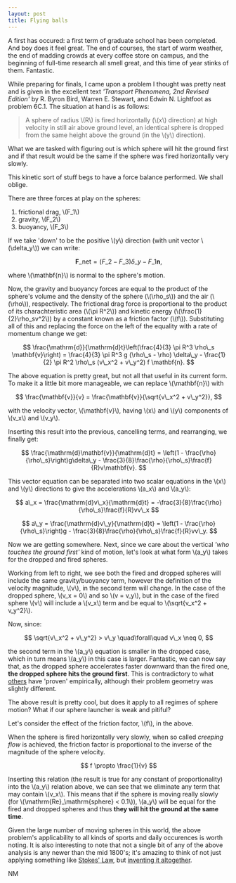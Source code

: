 ```yaml
---
layout: post
title: Flying balls
---
```


A first has occured: a first term of graduate school has been completed. And boy does it feel great. The end of courses, the start of warm weather, the end of madding crowds at every coffee store on campus, and the beginning of full-time research all smell great, and this time of year stinks of them. Fantastic.

While preparing for finals, I came upon a problem I thought was pretty neat and is given in the excellent text *'Transport Phenomena, 2nd Revised Edition'* by R. Byron Bird, Warren E. Stewart, and Edwin N. Lightfoot as problem 6C.1. The situation at hand is as follows:

> A sphere of radius \\(R\\) is fired horizontally (\\(x\\) direction) at high velocity in still air above ground level, an identical sphere is dropped from the same height above the ground (in the \\(y\\) direction).

What we are tasked with figuring out is which sphere will hit the ground first and if that result would be the same if the sphere was fired horizontally very slowly.

This kinetic sort of stuff begs to have a force balance performed. We shall oblige.

There are three forces at play on the spheres:

1. frictional drag, \\(F\_1\\)
2. gravity, \\(F\_2\\)
3. buoyancy, \\(F\_3\\)

If we take 'down' to be the positive \\(y\\) direction (with unit vector \\(\delta\_y\\)) we can write:

$$
\mathbf{F}\_\mathrm{net} = (F\_2 - F\_3)\delta\_y - F\_1\mathbf{n},
$$

where \\(\mathbf{n}\\) is normal to the sphere's motion.

Now, the gravity and buoyancy forces are equal to the product of the sphere's volume and the density of the sphere (\\(\rho\_s\\)) and the air (\\(\rho\\)), respectively. The frictional drag force is proportional to the product of its charachteristic area (\\(\pi R^2\\)) and kinetic energy (\\(\frac{1}{2}\rho_sv^2\\)) by a constant known as a friction factor (\\(f\\)). Substituting all of this and replacing the force on the left of the equality with a rate of momentum change we get:

$$
\frac{\mathrm{d}}{\mathrm{d}t}\left(\frac{4}{3} \pi R^3 \rho\_s \mathbf{v}\right) = \frac{4}{3} \pi R^3 g (\rho\_s - \rho) \delta\_y - \frac{1}{2} \pi R^2 \rho\_s (v\_x^2 + v\_y^2) f \mathbf{n}.
$$

The above equation is pretty great, but not all that useful in its current form. To make it a little bit more manageable, we can replace \\(\mathbf{n}\\) with

$$
\frac{\mathbf{v}}{v} = \frac{\mathbf{v}}{\sqrt{v\_x^2 + v\_y^2}},
$$

with the velocity vector, \\(\mathbf{v}\\), having \\(x\\) and \\(y\\) components of \\(v\_x\\) and \\(v\_y\\).

Inserting this result into the previous, cancelling terms, and rearranging, we finally get:

$$
\frac{\mathrm{d}\mathbf{v}}{\mathrm{d}t} = \left(1 - \frac{\rho}{\rho\_s}\right)g\delta\_y - \frac{3}{8}\frac{\rho}{\rho\_s}\frac{f}{R}v\mathbf{v}.
$$

This vector equation can be separated into two scalar equations in the \\(x\\) and \\(y\\) directions to give the accelerations \\(a\_x\\) and \\(a\_y\\):

$$
a\_x = \frac{\mathrm{d}v\_x}{\mathrm{d}t} = -\frac{3}{8}\frac{\rho}{\rho\_s}\frac{f}{R}vv\_x
$$

$$
a\_y = \frac{\mathrm{d}v\_y}{\mathrm{d}t} = \left(1 - \frac{\rho}{\rho\_s}\right)g - \frac{3}{8}\frac{\rho}{\rho\_s}\frac{f}{R}vv\_y.
$$

Now we are getting somewhere. Next, since we care about the vertical *'who touches the ground first'* kind of motion, let's look at what form \\(a_y\\) takes for the dropped and fired spheres.

Working from left to right, we see both the fired and dropped spheres will include the same gravity/buoyancy term, however the definition of the velocity magnitude, \\(v\\), in the second term will change. In the case of the dropped sphere, \\(v\_x = 0\\) and so \\(v = v\_y\\), but in the case of the fired sphere \\(v\\) will include a \\(v\_x\\) term and be equal to \\(\sqrt{v\_x^2 + v\_y^2}\\).

Now, since:

$$
\sqrt{v\_x^2 + v\_y^2} > v\_y \quad\forall\quad v\_x \neq 0,
$$

the second term in the \\(a\_y\\) equation is smaller in the dropped case, which in turn means \\(a\_y\\) in this case is larger. Fantastic, we can now say that, as the dropped sphere accelerates faster downward than the fired one, **the dropped sphere hits the ground first**. This is contradictory to what [others](http://mythbustersresults.com/knock-your-socks-off) have 'proven' empirically, although their problem geometry was slightly different.

The above result is pretty cool, but does it apply to all regimes of sphere motion? What if our sphere launcher is weak and pitiful?

Let's consider the effect of the friction factor, \\(f\\), in the above.

When the sphere is fired horizontally very slowly, when so called *creeping flow* is achieved, the friction factor is proportional to the inverse of the magnitude of the sphere velocity.

$$
f \propto \frac{1}{v}
$$

Inserting this relation (the result is true for any constant of proportionality) into the \\(a\_y\\) relation above, we can see that we eliminate any term that may contain \\(v\_x\\). This means that if the sphere is moving really slowly (for \\(\mathrm{Re}\_\mathrm{sphere} < 0.1\\)), \\(a\_y\\) will be equal for the fired and dropped spheres and thus **they will hit the ground at the same time**.

Given the large number of moving spheres in this world, the above problem's applicability to all kinds of sports and daily occurences is worth noting. It is also interesting to note that not a single bit of any of the above analysis is any newer than the mid 1800's; it's amazing to think of not just applying something like [Stokes' Law](http://en.wikipedia.org/wiki/Stokes'_law), but [inventing it altogether](http://en.wikipedia.org/wiki/George_Gabriel_Stokes).

NM